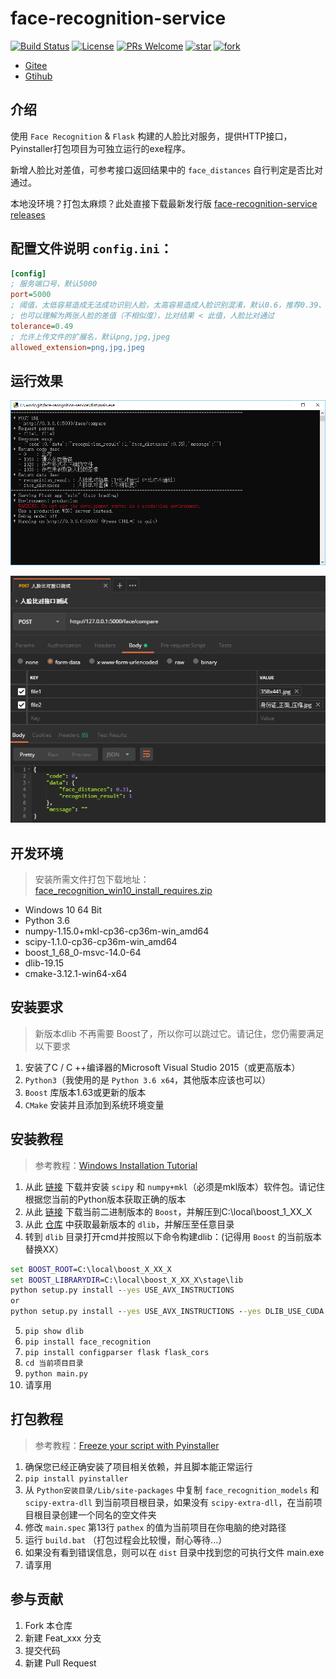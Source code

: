 # face-recognition-service

[![Build Status](https://img.shields.io/appveyor/ci/gruntjs/grunt.svg)](https://gitee.com/westinyang/face-recognition-service)
[![License](https://img.shields.io/hexpm/l/plug.svg)](https://gitee.com/westinyang/face-recognition-service/blob/master/LICENSE)
[![PRs Welcome](https://img.shields.io/badge/PRs-welcome-brightgreen.svg)](https://gitee.com/westinyang/face-recognition-service/pulls)
[![star](https://gitee.com/westinyang/face-recognition-service/badge/star.svg?theme=dark)](https://gitee.com/westinyang/face-recognition-service/stargazers)
[![fork](https://gitee.com/westinyang/face-recognition-service/badge/fork.svg?theme=dark)](https://gitee.com/westinyang/face-recognition-service/members)
<!-- [![](https://img.shields.io/redmine/plugin/stars/redmine_xlsx_format_issue_exporter.svg)](https://gitee.com/westinyang/face-recognition-service) -->

- [Gitee](https://gitee.com/westinyang/face-recognition-service)
- [Gtihub](https://github.com/westinyang/face-recognition-service)

## 介绍

使用 `Face Recognition` & `Flask` 构建的人脸比对服务，提供HTTP接口，Pyinstaller打包项目为可独立运行的exe程序。

新增人脸比对差值，可参考接口返回结果中的 `face_distances` 自行判定是否比对通过。

本地没环境？打包太麻烦？此处直接下载最新发行版 [face-recognition-service releases](https://gitee.com/westinyang/face-recognition-service/releases)

## 配置文件说明 `config.ini`：

``` ini
[config]
; 服务端口号，默认5000
port=5000
; 阈值，太低容易造成无法成功识别人脸，太高容易造成人脸识别混淆，默认0.6，推荐0.39、0.49
; 也可以理解为两张人脸的差值（不相似度），比对结果 < 此值，人脸比对通过
tolerance=0.49
; 允许上传文件的扩展名，默认png,jpg,jpeg
allowed_extension=png,jpg,jpeg
```

## 运行效果

![截图](./screenshot/01.png)

![截图](./screenshot/02.png)

## 开发环境

> 安装所需文件打包下载地址：[face_recognition_win10_install_requires.zip](https://pan.baidu.com/s/1vneStX-WuObn4VHqUlbvDg)

- Windows 10 64 Bit
- Python 3.6
- numpy-1.15.0+mkl-cp36-cp36m-win_amd64
- scipy-1.1.0-cp36-cp36m-win_amd64
- boost_1_68_0-msvc-14.0-64
- dlib-19.15
- cmake-3.12.1-win64-x64

## 安装要求

> 新版本dlib 不再需要 Boost了，所以你可以跳过它。请记住，您仍需要满足以下要求
1. 安装了C / C ++编译器的Microsoft Visual Studio 2015（或更高版本）
2. `Python3`（我使用的是 `Python 3.6 x64`，其他版本应该也可以）
3. `Boost` 库版本1.63或更新的版本
4. `CMake` 安装并且添加到系统环境变量

## 安装教程

> 参考教程：[Windows Installation Tutorial](https://github.com/ageitgey/face_recognition/issues/175)

1. 从此 [链接](http://www.lfd.uci.edu/~gohlke/pythonlibs/) 下载并安装 `scipy` 和 `numpy+mkl`（必须是mkl版本）软件包。请记住根据您当前的Python版本获取正确的版本
2. 从此 [链接](https://sourceforge.net/projects/boost/files/) 下载当前二进制版本的 `Boost`，并解压到C:\local\boost_1_XX_X
3. 从此 [仓库](https://github.com/davisking/dlib) 中获取最新版本的 `dlib`，并解压至任意目录
4. 转到 `dlib` 目录打开cmd并按照以下命令构建dlib：(记得用 `Boost` 的当前版本替换XX）
``` cmd
set BOOST_ROOT=C:\local\boost_X_XX_X
set BOOST_LIBRARYDIR=C:\local\boost_X_XX_X\stage\lib
python setup.py install --yes USE_AVX_INSTRUCTIONS
or
python setup.py install --yes USE_AVX_INSTRUCTIONS --yes DLIB_USE_CUDA
```
5. `pip show dlib`
6. `pip install face_recognition`
7. `pip install configparser flask flask_cors`
8. `cd 当前项目目录`
9. `python main.py` 
10. 请享用

## 打包教程

> 参考教程：[Freeze your script with Pyinstaller](https://github.com/ageitgey/face_recognition/issues/357)

1. 确保您已经正确安装了项目相关依赖，并且脚本能正常运行
2. `pip install pyinstaller`
3. 从 `Python安装目录/Lib/site-packages` 中复制 `face_recognition_models` 和 `scipy-extra-dll` 到当前项目根目录，如果没有 `scipy-extra-dll`，在当前项目根目录创建一个同名的空文件夹
4. 修改 `main.spec` 第13行 `pathex` 的值为当前项目在你电脑的绝对路径
5. 运行 `build.bat` （打包过程会比较慢，耐心等待...）
6. 如果没有看到错误信息，则可以在 `dist` 目录中找到您的可执行文件 main.exe
7. 请享用

## 参与贡献

1. Fork 本仓库
2. 新建 Feat_xxx 分支
3. 提交代码
4. 新建 Pull Request